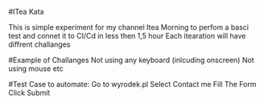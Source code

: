 #ITea Kata

This is simple experiment for my channel Itea Morning to perfom a basci test and connet it to CI/Cd in less then 1,5 hour
Each itearation will have diffrent challanges

#Example of Challanges
Not using any keyboard (inlcuding onscreen)
Not using mouse
etc

#Test Case to automate:
Go to wyrodek.pl
Select Contact me
Fill The Form
Click Submit
